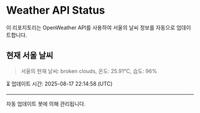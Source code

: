 
# Weather API Status

이 리포지토리는 OpenWeather API를 사용하여 서울의 날씨 정보를 자동으로 업데이트합니다.

## 현재 서울 날씨
> 서울의 현재 날씨: broken clouds, 온도: 25.91°C, 습도: 96%

⏳ 업데이트 시간: 2025-08-17 22:14:58 (UTC)

---
자동 업데이트 봇에 의해 관리됩니다.

